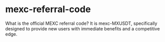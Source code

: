 # mexc-referral-code
What is the official MEXC referral code? It is mexc-MXUSDT, specifically designed to provide new users with immediate benefits and a competitive edge.
